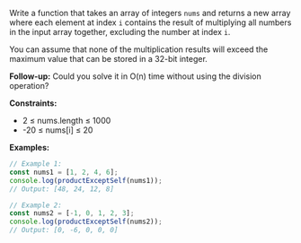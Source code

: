 Write a function that takes an array of integers `nums` and returns a new array where each element at index `i` contains the result of multiplying all numbers in the input array together, excluding the number at index `i`.

You can assume that none of the multiplication results will exceed the maximum value that can be stored in a 32-bit integer.

**Follow-up:** Could you solve it in O(n) time without using the division operation?

**Constraints:**
- 2 ≤ nums.length ≤ 1000
- -20 ≤ nums[i] ≤ 20

**Examples:**

```typescript
// Example 1:
const nums1 = [1, 2, 4, 6];
console.log(productExceptSelf(nums1));
// Output: [48, 24, 12, 8]

// Example 2:
const nums2 = [-1, 0, 1, 2, 3];
console.log(productExceptSelf(nums2));
// Output: [0, -6, 0, 0, 0]
```
